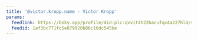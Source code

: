 ```yaml
---
title: '@victor.kropp.name - Victor Kropp'
params:
  feedlink: https://bsky.app/profile/did:plc:qvvit4h22bacufqx4a227hl4/rss
  feedid: 1af3bc771fc5e879928b86c16dc545be
---
```

